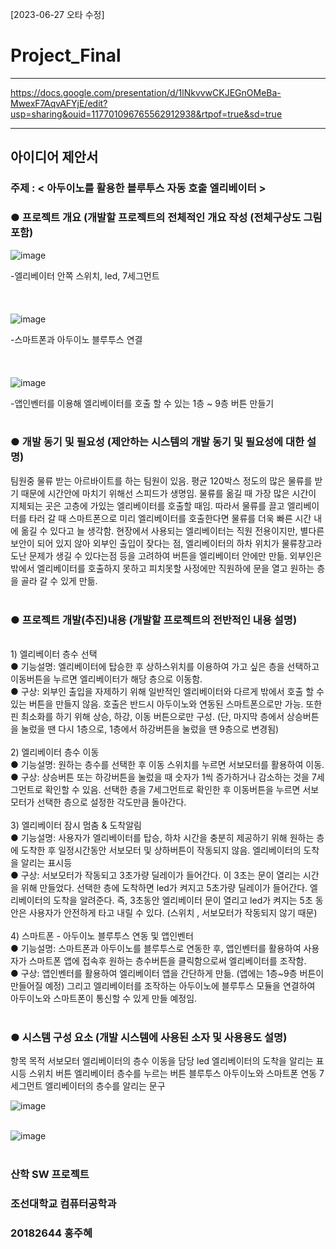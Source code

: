 [2023-06-27 오타 수정]

# Project_Final #

-----------------------------------

https://docs.google.com/presentation/d/1lNkvvwCKJEGnOMeBa-MwexF7AqvAFYjE/edit?usp=sharing&ouid=117701096765562912938&rtpof=true&sd=true <br>


-----------------------------------


## 아이디어 제안서
### 주제 : < 아두이노를 활용한 블루투스 자동 호출 엘리베이터 ><br>

### ● 프로젝트 개요 (개발할 프로젝트의 전체적인 개요 작성 (전체구상도 그림 포함)<br>

![image](https://user-images.githubusercontent.com/109746200/180240276-403ab4fb-50e3-4de8-8572-d7c235713764.png)

-엘리베이터 안쪽 스위치, led, 7세그먼트<br><br><br><br>
![image](https://user-images.githubusercontent.com/109746200/180240391-7ee4d734-ef30-4ea3-aeec-6217f6830816.png)

-스마트폰과 아두이노 블루투스 연결<br><br><br><br>
![image](https://user-images.githubusercontent.com/109746200/180240423-224a694f-a87f-4b7b-935f-e143e55d1484.png)

-앱인벤터를 이용해 엘리베이터를 호출 할 수 있는 1층 ~ 9층 버튼 만들기<br>
<br>
### ● 개발 동기 및 필요성 (제안하는 시스템의 개발 동기 및 필요성에 대한 설명)<br>
 팀원중 물류 받는 아르바이트를 하는 팀원이 있음. 평균 120박스 정도의 많은 물류를 받기 때문에 시간안에 마치기 위해선 스피드가 생명임. 물류를 옮길 때 가장 많은 시간이 지체되는 곳은 고층에 가있는 엘리베이터를 호출할 때임. 따라서 물류를 끌고 엘리베이터를 타러 갈 때 스마트폰으로 미리 엘리베이터를 호출한다면 물류를 더욱 빠른 시간 내에 옮길 수 있다고 늘 생각함. 현장에서 사용되는 엘리베이터는 직원 전용이지만, 별다른 보안이 되어 있지 않아 외부인 출입이 잦다는 점, 엘리베이터의 하차 위치가 물류창고라 도난 문제가 생길 수 있다는점 등을 고려하여 버튼을 엘리베이터 안에만 만듦. 외부인은 밖에서 엘리베이터를 호출하지 못하고 피치못할 사정에만 직원하에 문을 열고 원하는 층을 골라 갈 수 있게 만듦.<br><br>

### ● 프로젝트 개발(추진)내용 (개발할 프로젝트의 전반적인 내용 설명)
 <br>
1) 엘리베이터 층수 선택<br>
● 기능설명: 엘리베이터에 탑승한 후 상하스위치를 이용하여 가고 싶은 층을 선택하고 이동버튼을 누르면 엘리베이터가 해당 층으로 이동함. <br>
● 구상: 외부인 출입을 자제하기 위해 일반적인 엘리베이터와 다르게 밖에서 호출 할 수 있는 버튼을 만들지 않음. 호출은 반드시 아두이노와 연동된 스마트폰으로만 가능. 또한 핀 최소화를 하기 위해 상승, 하강, 이동 버튼으로만 구성. (단, 마지막 층에서 상승버튼을 눌렀을 땐 다시 1층으로, 1층에서 하강버튼을 눌렀을 땐 9층으로 변경됨) <br>
<br>
2) 엘리베이터 층수 이동<br>
● 기능설명: 원하는 층수를 선택한 후 이동 스위치를 누르면 서보모터를 활용하여 이동.<br>
● 구상: 상승버튼 또는 하강버튼을 눌렀을 때 숫자가 1씩 증가하거나 감소하는 것을 7세그먼트로 확인할 수 있음. 선택한 층을 7세그먼트로 확인한 후 이동버튼을 누르면 서보모터가 선택한 층으로 설정한 각도만큼 돌아간다.<br>
<br>
3) 엘리베이터 잠시 멈춤 & 도착알림<br>
● 기능설명: 사용자가 엘리베이터를 탑승, 하차 시간을 충분히 제공하기 위해 원하는 층에 도착한 후 일정시간동안 서보모터 및 상하버튼이 작동되지 않음. 엘리베이터의 도착을 알리는 표시등 <br>
● 구상: 서보모터가 작동되고 3초가량 딜레이가 들어간다. 이 3초는 문이 열리는 시간을 위해 만들었다. 선택한 층에 도착하면 led가 켜지고 5초가량 딜레이가 들어간다. 엘리베이터의 도착을 알려준다. 즉, 3초동안 엘리베이터 문이 열리고 led가 켜지는 5초 동안은 사용자가 안전하게 타고 내릴 수 있다. (스위치 , 서보모터가 작동되지 않기 때문)<br>
<br>
4) 스마트폰 - 아두이노 블루투스 연동 및 앱인벤터<br>
● 기능설명: 스마트폰과 아두이노를 블루투스로 연동한 후, 앱인벤터를 활용하여 사용자가 스마트폰 앱에 접속후 원하는 층수버튼을 클릭함으로써 엘리베이터를 조작함.<br>
● 구상: 앱인벤터를 활용하여 엘리베이터 앱을 간단하게 만듦. (앱에는 1층~9층 버튼이 만들어질 예정) 그리고 엘리베이터를 조작하는 아두이노에 블루투스 모듈을 연결하여 아두이노와 스마트폰이 통신할 수 있게 만들 예정임. <br>
<br>

### ● 시스템 구성 요소 (개발 시스템에 사용된 소자 및 사용용도 설명)

항목
목적
서보모터
엘리베이터의 층수 이동을 담당
led
엘리베이터의 도착을 알리는 표시등
스위치 버튼
엘리베이터 층수를 누르는 버튼
블루투스
아두이노와 스마트폰 연동
7세그먼트
엘리베이터의 층수를 알리는 문구







![image](https://user-images.githubusercontent.com/94774284/180189535-0387c58a-644e-45a3-b0d5-10c08a468a9e.png) <br><br>








![image](https://user-images.githubusercontent.com/94774284/180189063-6e5f900e-ba5d-4f0d-8814-166974f17bd3.png) <br><br>




### 산학 SW 프로젝트 

### 조선대학교 컴퓨터공학과 

### 20182644 홍주혜 

